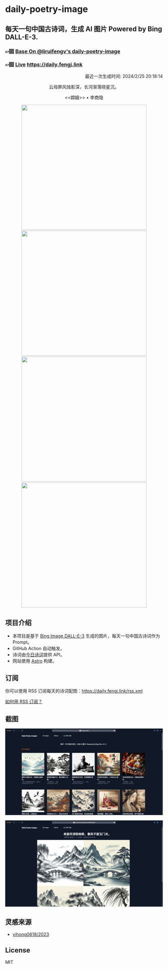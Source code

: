 
# daily-poetry-image

## 每天一句中国古诗词，生成 AI 图片 Powered by Bing DALL-E-3.

### 👉🏽 [Base On @liruifengv's daily-poetry-image](https://github.com/liruifengv/daily-poetry-image)

### 👉🏽 [Live](https://daily.fengj.link) https://daily.fengj.link

<p align="right">
  最近一次生成时间: 2024/2/25 20:18:14
</p>
<p align="center">
云母屏风烛影深，长河渐落晓星沉。
</p>
<p align="center">
<<嫦娥>> • 李商隐
</p>
<p align="center">
<img src="https://tse4.mm.bing.net/th/id/OIG1.fcVzU8eQYcu3Qxj8SDjW" height="400" width="400" />
<img src="https://tse4.mm.bing.net/th/id/OIG1.jEORSppJK5T47A7lWt13" height="400" width="400" />
<img src="https://tse2.mm.bing.net/th/id/OIG1.9IGD.SXhY9qtQtu9586j" height="400" width="400" />
<img src="https://tse3.mm.bing.net/th/id/OIG1.1K1XbR03xglPuAeJXP4." height="400" width="400" />
</p>

## 项目介绍

-   本项目是基于 [Bing Image DALL-E-3](https://www.bing.com/images/create) 生成的图片，每天一句中国古诗词作为 Prompt。
-   GitHub Action 自动触发。
-   诗词由[今日诗词](https://www.jinrishici.com/)提供 API。
-   网站使用 [Astro](https://astro.build) 构建。

## 订阅

你可以使用 RSS 订阅每天的诗词配图：https://daily.fengj.link/rss.xml

[如何用 RSS 订阅？](https://zhuanlan.zhihu.com/p/55026716)

## 截图

![图片列表](./screenshots/Snipaste_2023-12-28_21-00-26.png)

![图片详情](./screenshots/Snipaste_2023-12-28_21-00-53.png)

## 灵感来源

-   [yihong0618/2023](https://github.com/yihong0618/2023)

## License

MIT
